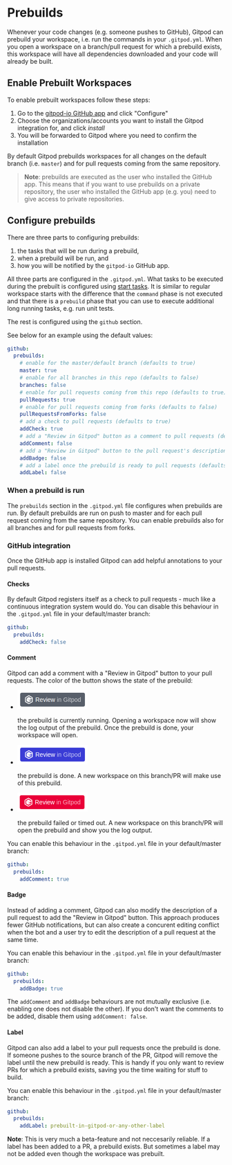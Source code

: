 # Prebuilds

Whenever your code changes (e.g. someone pushes to GitHub), Gitpod can prebuild your workspace, i.e. run the commands in your `.gitpod.yml`.
When you open a workspace on a branch/pull request for which a prebuild exists, this workspace will have all dependencies downloaded
and your code will already be built.

## Enable Prebuilt Workspaces
To enable prebuilt workspaces follow these steps:

1. Go to the [gitpod-io GitHub app](https://github.com/apps/gitpod-io) and click "Configure"
2. Choose the organizations/accounts you want to install the Gitpod integration for, and click _install_
3. You will be forwarded to Gitpod where you need to confirm the installation

By default Gitpod prebuilds workspaces for all changes on the default branch (i.e. `master`) and for pull requests coming from the same repository.

> **Note**: prebuilds are executed as the user who installed the GitHub app. This means that if you want to use
> prebuilds on a private repository, the user who installed the GitHub app (e.g. you) need to give access to private
> repositories.

## Configure prebuilds
There are three parts to configuring prebuilds:
1. the tasks that will be run during a prebuild,
2. when a prebuild will be run, and
3. how you will be notified by the `gitpod-io` GitHub app.

All three parts are configured in the `.gitpod.yml`.
What tasks to be executed during the prebuilt is configured using [start tasks](./44_Config_Start_Tasks.md).
It is similar to regular workspace starts with the difference that the `command` phase is not executed and that there is a `prebuild` phase that you can use to execute additional long running tasks, e.g. run unit tests.

The rest is configured using the `github` section.

See below for an example using the default values:
```YAML
github:
  prebuilds:
    # enable for the master/default branch (defaults to true)
    master: true
    # enable for all branches in this repo (defaults to false)
    branches: false
    # enable for pull requests coming from this repo (defaults to true)
    pullRequests: true
    # enable for pull requests coming from forks (defaults to false)
    pullRequestsFromForks: false
    # add a check to pull requests (defaults to true)
    addCheck: true
    # add a "Review in Gitpod" button as a comment to pull requests (defaults to false)
    addComment: false
    # add a "Review in Gitpod" button to the pull request's description (defaults to false)
    addBadge: false
    # add a label once the prebuild is ready to pull requests (defaults to false)
    addLabel: false
```

### When a prebuild is run
The `prebuilds` section in the `.gitpod.yml` file configures when prebuilds are run.
By default prebuilds are run on push to master and for each pull request coming from the same repository.
You can enable prebuilds also for all branches and for pull requests from forks.

### GitHub integration
Once the GitHub app is installed Gitpod can add helpful annotations to your pull requests.

#### Checks
By default Gitpod registers itself as a check to pull requests - much like a continuous integration system would do.
You can disable this behaviour in the `.gitpod.yml` file in your default/master branch:
```YAML
github:
  prebuilds:
    addCheck: false
```

#### Comment
Gitpod can add a comment with a "Review in Gitpod" button to your pull requests. The color of the button
shows the state of the prebuild:
* ![](./images/prebuild-ongoing.png)

  the prebuild is currently running. Opening a workspace now will show the log output of the prebuild. Once the prebuild is done, your workspace will open.
* ![](./images/prebuild-done.png)

  the prebuild is done. A new workspace on this branch/PR will make use of this prebuild.
* ![](./images/prebuild-failed.png)

  the prebuild failed or timed out. A new workspace on this branch/PR will open the prebuild and show you the log output.

You can enable this behaviour in the `.gitpod.yml` file in your default/master branch:
```YAML
github:
  prebuilds:
    addComment: true
```

#### Badge
Instead of adding a comment, Gitpod can also modify the description of a pull request to add the "Review in Gitpod" button.
This approach produces fewer GitHub notifications, but can also create a concurent editing conflict when the bot and a user try to edit the description of a pull request at the same time.

You can enable this behaviour in the `.gitpod.yml` file in your default/master branch:
```YAML
github:
  prebuilds:
    addBadge: true
```

The `addComment` and `addBadge` behaviours are not mutually exclusive (i.e. enabling one does not disable the other).
If you don't want the comments to be added, disable them using `addComment: false`.

#### Label
Gitpod can also add a label to your pull requests once the prebuild is done. If someone pushes to the source branch of the PR, Gitpod will remove the label until the new prebuild is ready.
This is handy if you only want to review PRs for which a prebuild exists, saving you the time waiting for stuff to build.

You can enable this behaviour in the `.gitpod.yml` file in your default/master branch:
```YAML
github:
  prebuilds:
    addLabel: prebuilt-in-gitpod-or-any-other-label
```

**Note**: This is very much a beta-feature and not neccesarily reliable. If a label has been added to a PR, a prebuild exists.
But sometimes a label may not be added even though the workspace was prebuilt.
